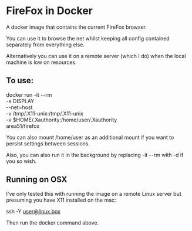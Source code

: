 # FireFox in Docker

A docker image that contains the current FireFox browser.

You can use it to browse the net whilst keeping all config contained separately from everything else.

Alternatively you can use it on a remote server (which I do) when the local machine is low on resources.

## To use:

docker run -it --rm \
   -e DISPLAY \
   --net=host \
   -v /tmp/.X11-unix:/tmp/.X11-unix \
   -v $HOME/.Xauthority:/home/user/.Xauthority \
   area51/firefox

You can also mount /home/user as an additional mount if you want to persist settings between sessions.

Also, you can also run it in the background by replacing -it --rm with -d if you so wish.

## Running on OSX

I've only tested this with running the image on a remote Linux server but presuming you have X11 installed on the mac:

 ssh -Y user@linux.box

Then run the docker command above.

